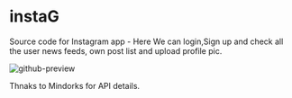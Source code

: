 # instaG
Source code for Instagram app - Here We can login,Sign up and check all the user news feeds, own post list and upload profile pic.

![github-preview](https://user-images.githubusercontent.com/1303861/38796313-bbc234e6-4163-11e8-99b4-1d81ac4f64ef.png)

Thnaks to Mindorks for API details.

